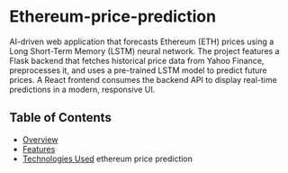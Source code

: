 # Ethereum-price-prediction
AI-driven web application that forecasts Ethereum (ETH) prices using a Long Short-Term Memory (LSTM) neural network. The project features a Flask backend that fetches historical price data from Yahoo Finance, preprocesses it, and uses a pre-trained LSTM model to predict future prices. A React frontend consumes the backend API to display real-time predictions in a modern, responsive UI.

## Table of Contents

- [Overview](#overview)
- [Features](#features)
- [Technologies Used](#technologies-used)
ethereum price prediction
